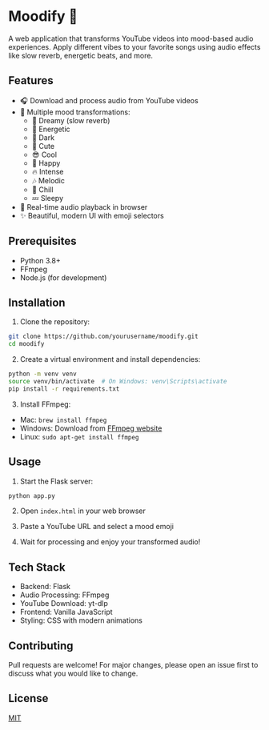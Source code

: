 # Moodify 🎵

A web application that transforms YouTube videos into mood-based audio experiences. Apply different vibes to your favorite songs using audio effects like slow reverb, energetic beats, and more.

## Features

- 🎧 Download and process audio from YouTube videos
- 🎨 Multiple mood transformations:
  - 🌙 Dreamy (slow reverb)
  - 🎉 Energetic
  - 🖤 Dark
  - 💖 Cute
  - 😎 Cool
  - 🌈 Happy
  - 🔥 Intense
  - 🎶 Melodic
  - 🌿 Chill
  - 💤 Sleepy
- 🎵 Real-time audio playback in browser
- ✨ Beautiful, modern UI with emoji selectors

## Prerequisites

- Python 3.8+
- FFmpeg
- Node.js (for development)

## Installation

1. Clone the repository:
```bash
git clone https://github.com/yourusername/moodify.git
cd moodify
```

2. Create a virtual environment and install dependencies:
```bash
python -m venv venv
source venv/bin/activate  # On Windows: venv\Scripts\activate
pip install -r requirements.txt
```

3. Install FFmpeg:
- Mac: `brew install ffmpeg`
- Windows: Download from [FFmpeg website](https://ffmpeg.org/download.html)
- Linux: `sudo apt-get install ffmpeg`

## Usage

1. Start the Flask server:
```bash
python app.py
```

2. Open `index.html` in your web browser

3. Paste a YouTube URL and select a mood emoji

4. Wait for processing and enjoy your transformed audio!

## Tech Stack

- Backend: Flask
- Audio Processing: FFmpeg
- YouTube Download: yt-dlp
- Frontend: Vanilla JavaScript
- Styling: CSS with modern animations

## Contributing

Pull requests are welcome! For major changes, please open an issue first to discuss what you would like to change.

## License

[MIT](https://choosealicense.com/licenses/mit/)
